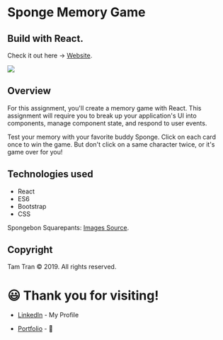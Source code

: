 # Sponge Memory Game

<h2>Build with <strong>React</strong>.</h2>

Check it out here -> [Website](https://tamtr89.github.io/reactSponge/).


<img src="https://media.giphy.com/media/1XbHnImtGu4nEkBWnE/giphy.gif">

## Overview

For this assignment, you'll create a memory game with React. This assignment will require you to break up your application's UI into components, manage component state, and respond to user events.

Test your memory with your favorite buddy Sponge. Click on each card once to win the game. But don't click on a same character twice, or it's game over for you!

## Technologies used

* React
* ES6
* Bootstrap
* CSS

Spongebon Squarepants: [Images Source](https://www.kisspng.com/free/spongebob-squarepants.html).
 

## Copyright

Tam Tran © 2019.  All rights reserved.

<h1>😃 Thank you for visiting!</h1>

* [LinkedIn](https://www.linkedin.com/in/tam-tran-2b1296142/) - My Profile

* [Portfolio](https://tamtr89.github.io/Tran.Portfolio/) - 💓
